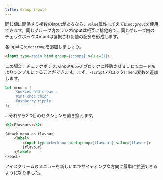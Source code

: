 ```yaml
---
title: Group inputs
---
```


同じ値に関係する複数のinputがあるなら、`value`属性に加えて`bind:group`を使用できます。同じグループ内のラジオinputは相互に排他的で、同じグループ内のチェックボックスinputは選択された値の配列を形成します。 

各inputに`bind:group`を追加しましょう。

```html
<input type=radio bind:group={scoops} value={1}>
```

この場合、チェックボックスinputを`each`ブロックに移動させることでコードをよりシンプルにすることができます。まず、`<script>`ブロックに`menu`変数を追加します。

```js
let menu = [
	'Cookies and cream',
	'Mint choc chip',
	'Raspberry ripple'
];
```

…それから2つ目のセクションを置き換えます。

```html
<h2>Flavours</h2>

{#each menu as flavour}
	<label>
		<input type=checkbox bind:group={flavours} value={flavour}>
		{flavour}
	</label>
{/each}
```

アイスクリームのメニューを新しいエキサイティングな方向に簡単に拡張できるようになりました。